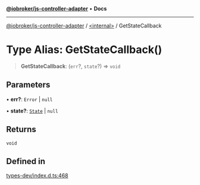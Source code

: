 [**@iobroker/js-controller-adapter**](../../README.md) • **Docs**

***

[@iobroker/js-controller-adapter](../../globals.md) / [\<internal\>](../README.md) / GetStateCallback

# Type Alias: GetStateCallback()

> **GetStateCallback**: (`err`?, `state`?) => `void`

## Parameters

• **err?**: `Error` \| `null`

• **state?**: [`State`](../interfaces/State.md) \| `null`

## Returns

`void`

## Defined in

[types-dev/index.d.ts:468](https://github.com/ioBroker/ioBroker.js-controller/blob/3daa8532c48e6c817fc472607ccec26424ca987e/packages/types-dev/index.d.ts#L468)

